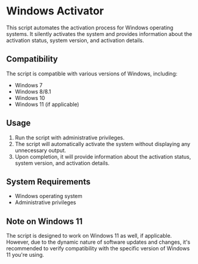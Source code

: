 # Windows Activator

This script automates the activation process for Windows operating systems. It silently activates the system and provides information about the activation status, system version, and activation details.

## Compatibility

The script is compatible with various versions of Windows, including:

- Windows 7
- Windows 8/8.1
- Windows 10
- Windows 11 (if applicable)

## Usage

1. Run the script with administrative privileges.
2. The script will automatically activate the system without displaying any unnecessary output.
3. Upon completion, it will provide information about the activation status, system version, and activation details.

## System Requirements

- Windows operating system
- Administrative privileges

## Note on Windows 11

The script is designed to work on Windows 11 as well, if applicable. However, due to the dynamic nature of software updates and changes, it's recommended to verify compatibility with the specific version of Windows 11 you're using.

